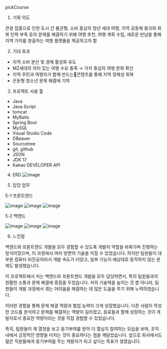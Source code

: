 pickCourse

1. 기획 의도

관광 집중으로 인한 도시 간 불균형, 소비 중심의 청년 세대 여행, 지역 공동체 붕괴와 회복 인력 부족
등의 문제를 해결하기 위해
여행 추천, 여행 계획 수립, 새로운 만남을 통해 지역 가치를 창출하는 여행 플랫폼을 제공하고자 함


2. 기대 효과

- 지역 소비 분산 및 경제 활성화 유도
- MZ세대의 의미 있는 여행 수요 충족 → 가치 중심의 여행 문화 확산
- 지역 주민과 여행자가 함께 만드는콘텐츠를 통해 지역 정체성 회복
- 은둔형 청소년 문제 해결에 기여


3. 프로젝트 사용 툴
- Java
- Java Script
- tomcat
- MyBatis
- Spring Boot
- MySQL
- Visual Studio Code
- DBeaver
- Sourcetree
- git, github
- JSON
- JDK 17
- Kakao DEVELOPER API
  
4. ERD
![image](https://github.com/user-attachments/assets/ad06083e-f502-4189-b1ca-284e8a56720a)


5. 담당 업무
   
5-1 프론트엔드
   
![image](https://github.com/user-attachments/assets/8479aff2-a5b1-4161-927e-efa9f5bc6e12)
![image](https://github.com/user-attachments/assets/40f0ab23-f6d3-485b-8d5b-6b518a1449ba)
![image](https://github.com/user-attachments/assets/bcc26b9d-299d-4a68-83d4-1cd39e3995c7)


5-2 백엔드

![image](https://github.com/user-attachments/assets/fcae5c63-a7ae-48c4-ba42-f62d855a454a)
![image](https://github.com/user-attachments/assets/c1ef0d00-e7fe-4740-a4c0-1ee876fecf96)
![image](https://github.com/user-attachments/assets/9fc5ff32-4fb3-48da-9214-ce5eda896ebb)



6. 느낀점
   
백엔드와 프론트엔드 개발을 모두 경험할 수 있도록 개발자 역할을 바꿔가며 진행하는 방식이었으며, 이 과정에서 여러 방면의 기술을 익힐 수 있었습니다. 하지만 팀원들이 대부분 컴퓨터 비전공자라서 개발 속도가 더뎠고, 일부 기능이 예상대로 동작하지 않는 문제도 발생했습니다.

이 프로젝트에서 저는 백엔드와 프론트엔드 개발을 모두 담당하면서, 특히 팀원들과의 원활한 소통과 문제 해결에 중점을 두었습니다. 저의 기술력을 높이는 것 뿐 아니라, 팀원들이 개발 과정에서 겪는 어려움을 해결하는 데 많은 도움을 주기 위해 노력하였습니다. 

이러한 경험을 통해 문제 해결 역량과 협업 능력이 크게 성장했습니다.
다른 사람이 작성한 코드를 분석하고 문제를 해결하는 역량이 길러졌고, 동료들과 함께 성장하는 것이 개발자로서 중요한 역량이라는 것을 직접 경험할 수 있었습니다.

특히, 팀원들이 제 열정을 보고 동기부여를 받아 더 열심히 참여하는 모습을 보며, 조직 내에서 긍정적인 영향을 미치는 것이 중요하다는 점을 깨달았습니다. 앞으로 회사에서도 젊은 직원들에게 동기부여를 주는 개발자가 되고 싶다는 목표가 생겼습니다.


